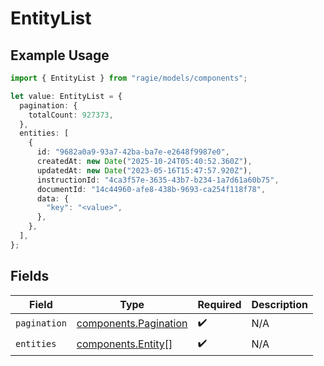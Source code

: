 # EntityList

## Example Usage

```typescript
import { EntityList } from "ragie/models/components";

let value: EntityList = {
  pagination: {
    totalCount: 927373,
  },
  entities: [
    {
      id: "9682a0a9-93a7-42ba-ba7e-e2648f9987e0",
      createdAt: new Date("2025-10-24T05:40:52.360Z"),
      updatedAt: new Date("2023-05-16T15:47:57.920Z"),
      instructionId: "4ca3f57e-3635-43b7-b234-1a7d61a60b75",
      documentId: "14c44960-afe8-438b-9693-ca254f118f78",
      data: {
        "key": "<value>",
      },
    },
  ],
};
```

## Fields

| Field                                                          | Type                                                           | Required                                                       | Description                                                    |
| -------------------------------------------------------------- | -------------------------------------------------------------- | -------------------------------------------------------------- | -------------------------------------------------------------- |
| `pagination`                                                   | [components.Pagination](../../models/components/pagination.md) | :heavy_check_mark:                                             | N/A                                                            |
| `entities`                                                     | [components.Entity](../../models/components/entity.md)[]       | :heavy_check_mark:                                             | N/A                                                            |